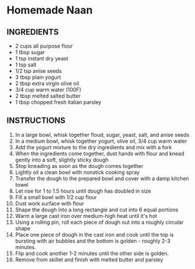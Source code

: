 # Homemade Naan

## INGREDIENTS

- 2 cups all purpose flour
- 1 tbsp sugar
- 1 tsp instant dry yeast
- 1 tsp salt
- 1/2 tsp anise seeds
- 3 tbsp plain yogurt
- 2 tbsp extra virgin olive oil
- 3/4 cup warm water (100F)
- 2 tbsp melted salted butter
- 1 tbsp chopped fresh italian parsley

## INSTRUCTIONS

1. In a large bowl, whisk together floud, sugar, yeast, salt, and anise seeds
2. In a medium bowl, whisk together yogurt, olive oil, 3/4 cup warm water
3. Add the yogurt mixture to the dry ingredients and mix with a fork
4. When the ingredients come together, dust hands with flour and knead gently into a soft, slightly sticky dough
5. Stop kneading as soon as the dough comes together
6. Lightly oil a clean bowl with nonstick cooking spray
7. Transfer the dough to the prepared bowl and cover with a damp kitchen towel
8. Let rise for 1 to 1.5 hours until dough has doubled in size
9. Fill a small bowl with 1/2 cup flour
10. Dust work surface with flour
11. Shape the dough into a long rectangle and cut into 6 equal portions
12. Warm a large cast iron over medium-high heat until it's hot
13. Using a rolling pin, roll each piece of dough out into a roughly circular shape
14. Place one piece of dough in the cast iron and cook until the top is bursting with air bubbles and the bottom is golden - roughly 2-3 minutes.
15. Flip and cook another 1-2 minutes until the other side is golden.
16. Remove from skillet and finish with melted butter and parsley
